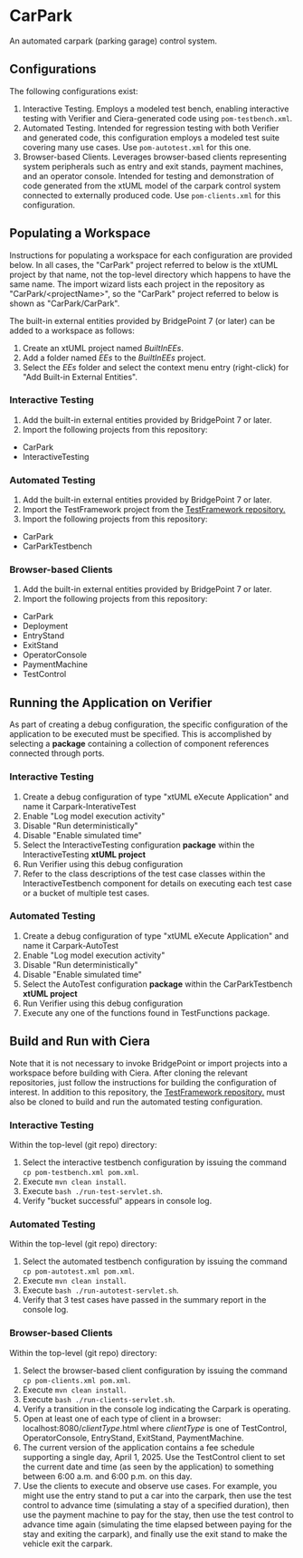 # CarPark
An automated carpark (parking garage) control system.  
## Configurations
The following configurations exist:
1. Interactive Testing.  Employs a modeled test bench, enabling interactive testing with Verifier and Ciera-generated code using `pom-testbench.xml`.
2. Automated Testing.  Intended for regression testing with both Verifier and generated code, this configuration employs a modeled test suite covering many use cases.  Use `pom-autotest.xml` for this one.
3. Browser-based Clients.  Leverages browser-based clients representing system peripherals such as entry and exit stands, payment machines, and an operator console.  Intended for testing and demonstration of code generated from the xtUML model of the carpark control system connected to externally produced code.  Use `pom-clients.xml` for this configuration.
## Populating a Workspace
Instructions for populating a workspace for each configuration are provided below.  In all cases, the "CarPark" project referred to below is the xtUML project by that name, not the top-level directory which happens to have the same name.  The import wizard lists each project in the repository as "CarPark/\<projectName>", so the "CarPark" project referred to below is shown as "CarPark/CarPark".

The built-in external entities provided by BridgePoint 7 (or later) can be added to a workspace as follows:
1. Create an xtUML project named *BuiltInEEs*.
2. Add a folder named *EEs* to the *BuiltInEEs* project.
3. Select the *EEs* folder and select the context menu entry (right-click) for "Add Built-in External Entities".
### Interactive Testing
1. Add the built-in external entities provided by BridgePoint 7 or later.
2. Import the following projects from this repository:
- CarPark
- InteractiveTesting
### Automated Testing
1. Add the built-in external entities provided by BridgePoint 7 or later.
2. Import the TestFramework project from the [TestFramework repository.](https://github.com/amullarney/TestFramework)
3. Import the following projects from this repository:
- CarPark
- CarParkTestbench
### Browser-based Clients
1. Add the built-in external entities provided by BridgePoint 7 or later.
2. Import the following projects from this repository:
- CarPark
- Deployment
- EntryStand
- ExitStand
- OperatorConsole
- PaymentMachine
- TestControl
## Running the Application on Verifier
As part of creating a debug configuration, the specific configuration of the application to be executed must be specified.  This is accomplished by selecting a **package** containing a collection of component references connected through ports.  
### Interactive Testing
1. Create a debug configuration of type "xtUML eXecute Application" and name it Carpark-InterativeTest
2. Enable "Log model execution activity"
3. Disable "Run deterministically"
4. Disable "Enable simulated time"
5. Select the InteractiveTesting configuration **package** within the InteractiveTesting **xtUML project**
6. Run Verifier using this debug configuration
7. Refer to the class descriptions of the test case classes within the InteractiveTestbench component for details on executing each test case or a bucket of multiple test cases.
### Automated Testing
1. Create a debug configuration of type "xtUML eXecute Application" and name it Carpark-AutoTest
2. Enable "Log model execution activity"
3. Disable "Run deterministically"
4. Disable "Enable simulated time"
5. Select the AutoTest configuration **package** within the CarParkTestbench **xtUML project**
6. Run Verifier using this debug configuration 
7. Execute any one of the functions found in TestFunctions package.
## Build and Run with Ciera
Note that it is not necessary to invoke BridgePoint or import projects into a workspace before building with Ciera.  After cloning the relevant repositories, just follow the instructions for building the configuration of interest.  In addition to this repository, the [TestFramework repository.](https://github.com/amullarney/TestFramework) must also be cloned to build and run the automated testing configuration. 
### Interactive Testing
Within the top-level (git repo) directory:
1. Select the interactive testbench configuration by issuing the command `cp pom-testbench.xml pom.xml`.
2. Execute `mvn clean install`.  
3. Execute `bash ./run-test-servlet.sh`.
4. Verify "bucket successful" appears in console log.
### Automated Testing
Within the top-level (git repo) directory:
1. Select the automated testbench configuration by issuing the command `cp pom-autotest.xml pom.xml`.
2. Execute `mvn clean install`.  
3. Execute `bash ./run-autotest-servlet.sh`.
4. Verify that 3 test cases have passed in the summary report in the console log.
### Browser-based Clients
Within the top-level (git repo) directory:
1. Select the browser-based client configuration by issuing the command `cp pom-clients.xml pom.xml`.
2. Execute `mvn clean install`.  
3. Execute `bash ./run-clients-servlet.sh`.
4. Verify a transition in the console log indicating the Carpark is operating.
5. Open at least one of each type of client in a browser:  localhost:8080/*clientType*.html where *clientType* is one of TestControl, OperatorConsole, EntryStand, ExitStand, PaymentMachine.
6. The current version of the application contains a fee schedule supporting a single day, April 1, 2025. Use the TestControl client to set the current date and time (as seen by the application) to something between 6:00 a.m. and 6:00 p.m. on this day.
7. Use the clients to execute and observe use cases.  For example, you might use the entry stand to put a car into the carpark, then use the test control to advance time (simulating a stay of a specified duration), then use the payment machine to pay for the stay, then use the test control to advance time again (simulating the time elapsed between paying for the stay and exiting the carpark), and finally use the exit stand to make the vehicle exit the carpark.
